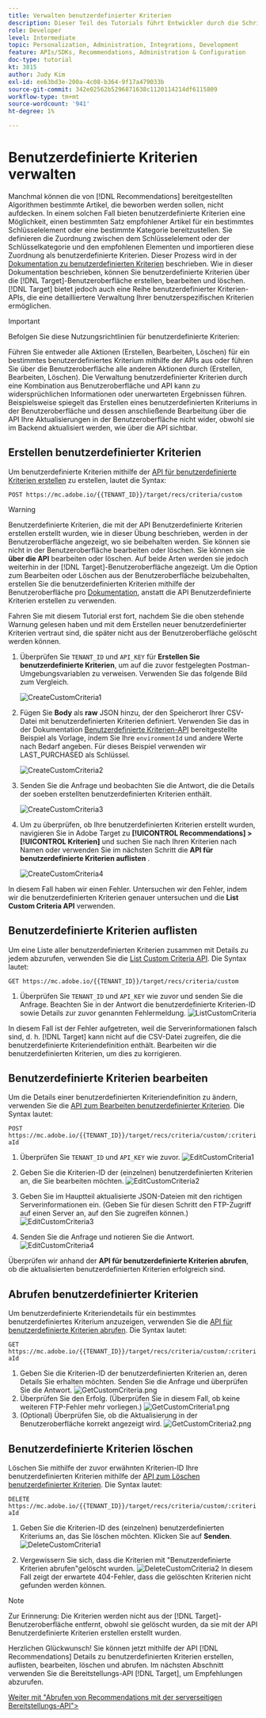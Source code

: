 ```yaml
---
title: Verwalten benutzerdefinierter Kriterien
description: Dieser Teil des Tutorials führt Entwickler durch die Schritte, die zur Verwendung von Adobe Target-APIs zum Verwalten, Erstellen, Auflisten, Bearbeiten, Abrufen und Löschen von Adobe Target Recommendations-Kriterien erforderlich sind.
role: Developer
level: Intermediate
topic: Personalization, Administration, Integrations, Development
feature: APIs/SDKs, Recommendations, Administration & Configuration
doc-type: tutorial
kt: 3815
author: Judy Kim
exl-id: ee63bd3e-200a-4c08-b364-9f17a479033b
source-git-commit: 342e02562b5296871638c1120114214df6115809
workflow-type: tm+mt
source-wordcount: '941'
ht-degree: 1%

---
```


# Benutzerdefinierte Kriterien verwalten

Manchmal können die von [!DNL Recommendations] bereitgestellten Algorithmen bestimmte Artikel, die beworben werden sollen, nicht aufdecken. In einem solchen Fall bieten benutzerdefinierte Kriterien eine Möglichkeit, einen bestimmten Satz empfohlener Artikel für ein bestimmtes Schlüsselelement oder eine bestimmte Kategorie bereitzustellen. Sie definieren die Zuordnung zwischen dem Schlüsselelement oder der Schlüsselkategorie und den empfohlenen Elementen und importieren diese Zuordnung als benutzerdefinierte Kriterien. Dieser Prozess wird in der [Dokumentation zu benutzerdefinierten Kriterien](https://experienceleague.adobe.com/docs/target/using/recommendations/criteria/recommendations-csv.html?lang=en) beschrieben. Wie in dieser Dokumentation beschrieben, können Sie benutzerdefinierte Kriterien über die [!DNL Target]-Benutzeroberfläche erstellen, bearbeiten und löschen. [!DNL Target] bietet jedoch auch eine Reihe benutzerdefinierter Kriterien-APIs, die eine detailliertere Verwaltung Ihrer benutzerspezifischen Kriterien ermöglichen.

>[!IMPORTANT]
>
>Befolgen Sie diese Nutzungsrichtlinien für benutzerdefinierte Kriterien:
>
> Führen Sie entweder alle Aktionen (Erstellen, Bearbeiten, Löschen) für ein bestimmtes benutzerdefiniertes Kriterium mithilfe der APIs aus oder führen Sie über die Benutzeroberfläche alle anderen Aktionen durch (Erstellen, Bearbeiten, Löschen). Die Verwaltung benutzerdefinierter Kriterien durch eine Kombination aus Benutzeroberfläche und API kann zu widersprüchlichen Informationen oder unerwarteten Ergebnissen führen. Beispielsweise spiegelt das Erstellen eines benutzerdefinierten Kriteriums in der Benutzeroberfläche und dessen anschließende Bearbeitung über die API Ihre Aktualisierungen in der Benutzeroberfläche nicht wider, obwohl sie im Backend aktualisiert werden, wie über die API sichtbar.

## Erstellen benutzerdefinierter Kriterien

Um benutzerdefinierte Kriterien mithilfe der [API für benutzerdefinierte Kriterien erstellen](https://developers.adobetarget.com/api/recommendations/#operation/createCriteriaCustom) zu erstellen, lautet die Syntax:

`POST https://mc.adobe.io/{{TENANT_ID}}/target/recs/criteria/custom`

>[!WARNING]
>
>Benutzerdefinierte Kriterien, die mit der API Benutzerdefinierte Kriterien erstellen erstellt wurden, wie in dieser Übung beschrieben, werden in der Benutzeroberfläche angezeigt, wo sie beibehalten werden. Sie können sie nicht in der Benutzeroberfläche bearbeiten oder löschen. Sie können sie **über die API** bearbeiten oder löschen. Auf beide Arten werden sie jedoch weiterhin in der [!DNL Target]-Benutzeroberfläche angezeigt. Um die Option zum Bearbeiten oder Löschen aus der Benutzeroberfläche beizubehalten, erstellen Sie die benutzerdefinierten Kriterien mithilfe der Benutzeroberfläche pro [Dokumentation](https://experienceleague.adobe.com/docs/target/using/recommendations/criteria/recommendations-csv.html?lang=en), anstatt die API Benutzerdefinierte Kriterien erstellen zu verwenden.

Fahren Sie mit diesem Tutorial erst fort, nachdem Sie die oben stehende Warnung gelesen haben und mit dem Erstellen neuer benutzerdefinierter Kriterien vertraut sind, die später nicht aus der Benutzeroberfläche gelöscht werden können.

1. Überprüfen Sie `TENANT_ID` und `API_KEY` für **Erstellen Sie benutzerdefinierte Kriterien**, um auf die zuvor festgelegten Postman-Umgebungsvariablen zu verweisen. Verwenden Sie das folgende Bild zum Vergleich.

   ![CreateCustomCriteria1](assets/CreateCustomCriteria1.png)

2. Fügen Sie **Body** als **raw** JSON hinzu, der den Speicherort Ihrer CSV-Datei mit benutzerdefinierten Kriterien definiert. Verwenden Sie das in der Dokumentation [Benutzerdefinierte Kriterien-API](https://developers.adobetarget.com/api/recommendations/#operation/getAllCriteriaCustom) bereitgestellte Beispiel als Vorlage, indem Sie Ihre `environmentId` und andere Werte nach Bedarf angeben. Für dieses Beispiel verwenden wir LAST_PURCHASED als Schlüssel.

   ![CreateCustomCriteria2](assets/CreateCustomCriteria2.png)

3. Senden Sie die Anfrage und beobachten Sie die Antwort, die die Details der soeben erstellten benutzerdefinierten Kriterien enthält.

   ![CreateCustomCriteria3](assets/CreateCustomCriteria3.png)

4. Um zu überprüfen, ob Ihre benutzerdefinierten Kriterien erstellt wurden, navigieren Sie in Adobe Target zu **[!UICONTROL Recommendations] > [!UICONTROL Kriterien]** und suchen Sie nach Ihren Kriterien nach Namen oder verwenden Sie im nächsten Schritt die **API für benutzerdefinierte Kriterien auflisten** .

   ![CreateCustomCriteria4](assets/CreateCustomCriteria4.png)

In diesem Fall haben wir einen Fehler. Untersuchen wir den Fehler, indem wir die benutzerdefinierten Kriterien genauer untersuchen und die **List Custom Criteria API** verwenden.

## Benutzerdefinierte Kriterien auflisten

Um eine Liste aller benutzerdefinierten Kriterien zusammen mit Details zu jedem abzurufen, verwenden Sie die [List Custom Criteria API](https://developers.adobetarget.com/api/recommendations/#operation/getAllCriteriaCustom). Die Syntax lautet:

`GET https://mc.adobe.io/{{TENANT_ID}}/target/recs/criteria/custom`

1. Überprüfen Sie `TENANT_ID` und `API_KEY` wie zuvor und senden Sie die Anfrage. Beachten Sie in der Antwort die benutzerdefinierte Kriterien-ID sowie Details zur zuvor genannten Fehlermeldung.
   ![ListCustomCriteria](assets/ListCustomCriteria.png)

In diesem Fall ist der Fehler aufgetreten, weil die Serverinformationen falsch sind, d. h. [!DNL Target] kann nicht auf die CSV-Datei zugreifen, die die benutzerdefinierte Kriteriendefinition enthält. Bearbeiten wir die benutzerdefinierten Kriterien, um dies zu korrigieren.

## Benutzerdefinierte Kriterien bearbeiten

Um die Details einer benutzerdefinierten Kriteriendefinition zu ändern, verwenden Sie die [API zum Bearbeiten benutzerdefinierter Kriterien](https://developers.adobetarget.com/api/recommendations/#operation/updateCriteriaCustom). Die Syntax lautet:

`POST https://mc.adobe.io/{{TENANT_ID}}/target/recs/criteria/custom/:criteriaId`

1. Überprüfen Sie `TENANT_ID` und `API_KEY` wie zuvor.
   ![EditCustomCriteria1](assets/EditCustomCriteria1.png)

1. Geben Sie die Kriterien-ID der (einzelnen) benutzerdefinierten Kriterien an, die Sie bearbeiten möchten.
   ![EditCustomCriteria2](assets/EditCustomCriteria2.png)

1. Geben Sie im Hauptteil aktualisierte JSON-Dateien mit den richtigen Serverinformationen ein. (Geben Sie für diesen Schritt den FTP-Zugriff auf einen Server an, auf den Sie zugreifen können.)
   ![EditCustomCriteria3](assets/EditCustomCriteria3.png)

1. Senden Sie die Anfrage und notieren Sie die Antwort.
   ![EditCustomCriteria4](assets/EditCustomCriteria4.png)

Überprüfen wir anhand der **API für benutzerdefinierte Kriterien abrufen**, ob die aktualisierten benutzerdefinierten Kriterien erfolgreich sind.

## Abrufen benutzerdefinierter Kriterien

Um benutzerdefinierte Kriteriendetails für ein bestimmtes benutzerdefiniertes Kriterium anzuzeigen, verwenden Sie die [API für benutzerdefinierte Kriterien abrufen](https://developers.adobetarget.com/api/recommendations/#operation/getCriteriaCustom). Die Syntax lautet:

`GET https://mc.adobe.io/{{TENANT_ID}}/target/recs/criteria/custom/:criteriaId`

1. Geben Sie die Kriterien-ID der benutzerdefinierten Kriterien an, deren Details Sie erhalten möchten. Senden Sie die Anfrage und überprüfen Sie die Antwort.
   ![GetCustomCriteria.png](assets/GetCustomCriteria.png)
1. Überprüfen Sie den Erfolg. (Überprüfen Sie in diesem Fall, ob keine weiteren FTP-Fehler mehr vorliegen.)
   ![GetCustomCriteria1.png](assets/GetCustomCriteria1.png)
1. (Optional) Überprüfen Sie, ob die Aktualisierung in der Benutzeroberfläche korrekt angezeigt wird.
   ![GetCustomCriteria2.png](assets/GetCustomCriteria2.png)

## Benutzerdefinierte Kriterien löschen

Löschen Sie mithilfe der zuvor erwähnten Kriterien-ID Ihre benutzerdefinierten Kriterien mithilfe der [API zum Löschen benutzerdefinierter Kriterien](https://developers.adobetarget.com/api/recommendations/#operation/deleteCriteriaCustom). Die Syntax lautet:

`DELETE https://mc.adobe.io/{{TENANT_ID}}/target/recs/criteria/custom/:criteriaId`

1. Geben Sie die Kriterien-ID des (einzelnen) benutzerdefinierten Kriteriums an, das Sie löschen möchten. Klicken Sie auf **Senden**.
   ![DeleteCustomCriteria1](assets/DeleteCustomCriteria1.png)

1. Vergewissern Sie sich, dass die Kriterien mit &quot;Benutzerdefinierte Kriterien abrufen&quot;gelöscht wurden.
   ![DeleteCustomCriteria2](assets/DeleteCustomCriteria2.png)
In diesem Fall zeigt der erwartete 404-Fehler, dass die gelöschten Kriterien nicht gefunden werden können.

>[!NOTE]
>Zur Erinnerung: Die Kriterien werden nicht aus der [!DNL Target]-Benutzeroberfläche entfernt, obwohl sie gelöscht wurden, da sie mit der API Benutzerdefinierte Kriterien erstellen erstellt wurden.

Herzlichen Glückwunsch! Sie können jetzt mithilfe der API [!DNL Recommendations] Details zu benutzerdefinierten Kriterien erstellen, auflisten, bearbeiten, löschen und abrufen. Im nächsten Abschnitt verwenden Sie die Bereitstellungs-API [!DNL Target], um Empfehlungen abzurufen.

[Weiter mit &quot;Abrufen von Recommendations mit der serverseitigen Bereitstellungs-API&quot;>](fetch-recs-server-side-delivery-api.md)

